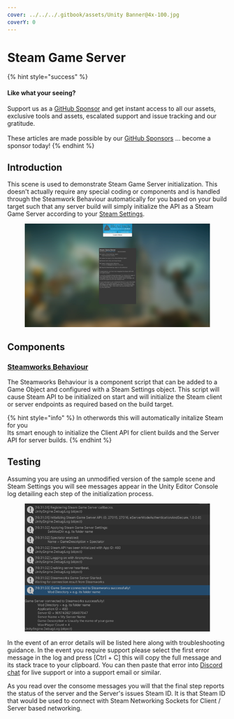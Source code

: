 ```yaml
---
cover: ../../../.gitbook/assets/Unity Banner@4x-100.jpg
coverY: 0
---
```


# Steam Game Server

{% hint style="success" %}
#### Like what your seeing?

Support us as a [GitHub Sponsor](../../../become-a-sponsor/) and get instant access to all our assets, exclusive tools and assets, escalated support and issue tracking and our gratitude.\
\
These articles are made possible by our [GitHub Sponsors](../../../become-a-sponsor/) ... become a sponsor today!
{% endhint %}

## Introduction

This scene is used to demonstrate Steam Game Server initialization. This doesn't actually require any special coding or components and is handled through the Steamwork Behaviour automatically for you based on your build target such that any server build will simply initialize the API as a Steam Game Server according to your [Steam Settings](../scriptable-objects/steam-settings/).

<figure><img src="../../../.gitbook/assets/image (13) (1) (1) (1).png" alt=""><figcaption></figcaption></figure>

## Components

### [Steamworks Behaviour](../components/steamworks-behaviour.md)

The Steamworks Behaviour is a component script that can be added to a Game Object and configured with a Steam Settings object. This script will cause Steam API to be initialized on start and will initialize the Steam client or server endpoints as required based on the build target.

{% hint style="info" %}
In otherwords this will automatically initalize Steam for you\
Its smart enough to initialize the Client API for client builds and the Server API for server builds.
{% endhint %}

## Testing

Assuming you are using an unmodified version of the sample scene and Steam Settings you will see messages appear in the Unity Editor Console log detailing each step of the initialization process.

<figure><img src="../../../.gitbook/assets/image (19) (1) (1).png" alt=""><figcaption></figcaption></figure>

In the event of an error details will be listed here along with troubleshooting guidance. In the event you require support please select the first error message in the log and press \[Ctrl + C] this will copy the full message and its stack trace to your clipboard. You can then paste that error into [Discord chat](https://discord.gg/eVVgM36) for live support or into a support email or similar.

As you read over the consome messages you will that the final step reports the status of the server and the Server's issues Steam ID. It is that Steam ID that would be used to connect with Steam Networking Sockets for Client / Server based networking.
